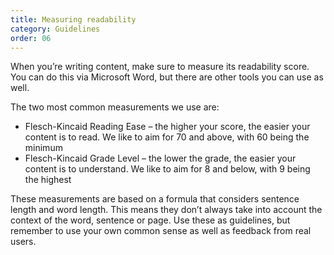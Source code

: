 ```yaml
---
title: Measuring readability 
category: Guidelines
order: 06
---
```


When you’re writing content, make sure to measure its readability score. You can do this via Microsoft Word, but there are other tools you can use as well.  

The two most common measurements we use are:
 * Flesch-Kincaid Reading Ease – the higher your score, the easier your content is to read. We like to aim for 70 and above, with 60 being the minimum
 * Flesch-Kincaid Grade Level – the lower the grade, the easier your content is to understand. We like to aim for 8 and below, with 9 being the highest
 
These measurements are based on a formula that considers sentence length and word length. This means they don’t always take into account the context of the word, sentence or page. Use these as guidelines, but remember to use your own common sense as well as feedback from real users. 

